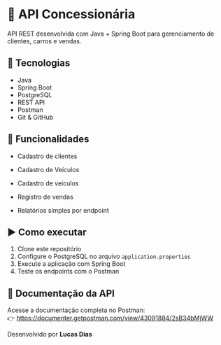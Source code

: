 # 🚗 API Concessionária

API REST desenvolvida com Java + Spring Boot para gerenciamento de clientes, carros e vendas.

## 🚀 Tecnologias
- Java
- Spring Boot
- PostgreSQL
- REST API
- Postman
- Git & GitHub

## 🔧 Funcionalidades
- Cadastro de clientes

- Cadastro de Veículos

- Cadastro de veículos

- Registro de vendas
- Relatórios simples por endpoint

## ▶️ Como executar
1. Clone este repositório
2. Configure o PostgreSQL no arquivo `application.properties`
3. Execute a aplicação com Spring Boot
4. Teste os endpoints com o Postman

## 📄 Documentação da API

Acesse a documentação completa no Postman:  
👉 https://documenter.getpostman.com/view/43091884/2sB34bMjWW

Desenvolvido por **Lucas Dias**
